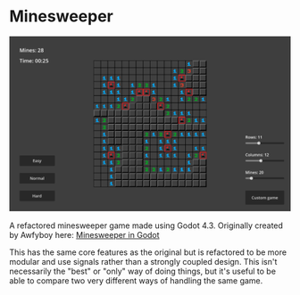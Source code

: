 # Minesweeper

 ![Minesweeper in Godot Engine](/.media/example_screenshot.png)

A refactored minesweeper game made using Godot 4.3. Originally created by Awfyboy here: [Minesweeper in Godot](https://github.com/Awfyboy/Minesweeper)

This has the same core features as the original but is refactored to be more modular and use signals rather than a strongly coupled design. This isn't necessarily the "best" or "only" way of doing things, but it's useful to be able to compare two very different ways of handling the same game.
